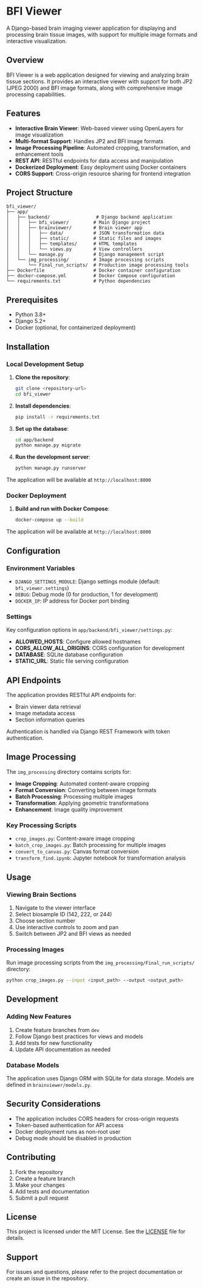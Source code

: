 # BFI Viewer

A Django-based brain imaging viewer application for displaying and processing brain tissue images, with support for multiple image formats and interactive visualization.

## Overview

BFI Viewer is a web application designed for viewing and analyzing brain tissue sections. It provides an interactive viewer with support for both JP2 (JPEG 2000) and BFI image formats, along with comprehensive image processing capabilities.

## Features

- **Interactive Brain Viewer**: Web-based viewer using OpenLayers for image visualization
- **Multi-format Support**: Handles JP2 and BFI image formats
- **Image Processing Pipeline**: Automated cropping, transformation, and enhancement tools
- **REST API**: RESTful endpoints for data access and manipulation
- **Dockerized Deployment**: Easy deployment using Docker containers
- **CORS Support**: Cross-origin resource sharing for frontend integration

## Project Structure

```
bfi_viewer/
├── app/
│   ├── backend/                 # Django backend application
│   │   ├── bfi_viewer/         # Main Django project
│   │   ├── brainviewer/        # Brain viewer app
│   │   │   ├── data/           # JSON transformation data
│   │   │   ├── static/         # Static files and images
│   │   │   ├── templates/      # HTML templates
│   │   │   └── views.py        # View controllers
│   │   └── manage.py           # Django management script
│   └── img_processing/         # Image processing scripts
│       └── Final_run_scripts/  # Production image processing tools
├── Dockerfile                  # Docker container configuration
├── docker-compose.yml          # Docker Compose configuration
└── requirements.txt            # Python dependencies
```

## Prerequisites

- Python 3.8+
- Django 5.2+
- Docker (optional, for containerized deployment)

## Installation

### Local Development Setup

1. **Clone the repository**:
   ```bash
   git clone <repository-url>
   cd bfi_viewer
   ```

2. **Install dependencies**:
   ```bash
   pip install -r requirements.txt
   ```

3. **Set up the database**:
   ```bash
   cd app/backend
   python manage.py migrate
   ```

4. **Run the development server**:
   ```bash
   python manage.py runserver
   ```

The application will be available at `http://localhost:8000`

### Docker Deployment

1. **Build and run with Docker Compose**:
   ```bash
   docker-compose up --build
   ```

The application will be available at `http://localhost:8000`

## Configuration

### Environment Variables

- `DJANGO_SETTINGS_MODULE`: Django settings module (default: `bfi_viewer.settings`)
- `DEBUG`: Debug mode (0 for production, 1 for development)
- `DOCKER_IP`: IP address for Docker port binding

### Settings

Key configuration options in `app/backend/bfi_viewer/settings.py`:

- **ALLOWED_HOSTS**: Configure allowed hostnames
- **CORS_ALLOW_ALL_ORIGINS**: CORS configuration for development
- **DATABASE**: SQLite database configuration
- **STATIC_URL**: Static file serving configuration

## API Endpoints

The application provides RESTful API endpoints for:

- Brain viewer data retrieval
- Image metadata access
- Section information queries

Authentication is handled via Django REST Framework with token authentication.

## Image Processing

The `img_processing` directory contains scripts for:

- **Image Cropping**: Automated content-aware cropping
- **Format Conversion**: Converting between image formats
- **Batch Processing**: Processing multiple images
- **Transformation**: Applying geometric transformations
- **Enhancement**: Image quality improvement

### Key Processing Scripts

- `crop_images.py`: Content-aware image cropping
- `batch_crop_images.py`: Batch processing for multiple images
- `convert_to_canvas.py`: Canvas format conversion
- `transform_find.ipynb`: Jupyter notebook for transformation analysis

## Usage

### Viewing Brain Sections

1. Navigate to the viewer interface
2. Select biosample ID (142, 222, or 244)
3. Choose section number
4. Use interactive controls to zoom and pan
5. Switch between JP2 and BFI views as needed

### Processing Images

Run image processing scripts from the `img_processing/Final_run_scripts/` directory:

```bash
python crop_images.py --input <input_path> --output <output_path>
```

## Development

### Adding New Features

1. Create feature branches from `dev`
2. Follow Django best practices for views and models
3. Add tests for new functionality
4. Update API documentation as needed

### Database Models

The application uses Django ORM with SQLite for data storage. Models are defined in `brainviewer/models.py`.

## Security Considerations

- The application includes CORS headers for cross-origin requests
- Token-based authentication for API access
- Docker deployment runs as non-root user
- Debug mode should be disabled in production

## Contributing

1. Fork the repository
2. Create a feature branch
3. Make your changes
4. Add tests and documentation
5. Submit a pull request

## License

This project is licensed under the MIT License. See the [LICENSE](./LICENSE) file for details.


## Support

For issues and questions, please refer to the project documentation or create an issue in the repository.

